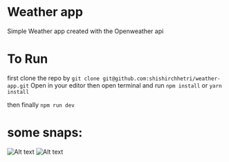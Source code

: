 # Weather app
Simple Weather app created with the Openweather api

# To Run 
first clone the repo by ```git clone git@github.com:shishirchhetri/weather-app.git```
Open in your editor then open terminal and run 
```npm install```
    or
```yarn install```

then finally ```npm run dev```

# some snaps:
![Alt text](image.png)
![Alt text](image-1.png)

